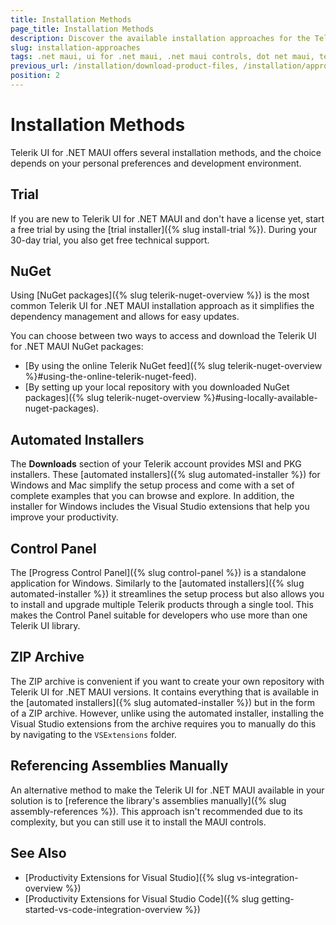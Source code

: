 ```yaml
---
title: Installation Methods
page_title: Installation Methods
description: Discover the available installation approaches for the Telerik UI for .NET MAUI controls and learn how to start using the UI components library in your solution.
slug: installation-approaches
tags: .net maui, ui for .net maui, .net maui controls, dot net maui, telerik .net maui, mac, windows
previous_url: /installation/download-product-files, /installation/approaches
position: 2
---
```


# Installation Methods

Telerik UI for .NET MAUI offers several installation methods, and the choice depends on your personal preferences and development environment.

## Trial

If you are new to Telerik UI for .NET MAUI and don't have a license yet, start a free trial by using the [trial installer]({% slug install-trial %}). During your 30-day trial, you also get free technical support.

## NuGet

Using [NuGet packages]({% slug telerik-nuget-overview %}) is the most common Telerik UI for .NET MAUI installation approach as it simplifies the dependency management and allows for easy updates.

You can choose between two ways to access and download the Telerik UI for .NET MAUI NuGet packages:

* [By using the online Telerik NuGet feed]({% slug telerik-nuget-overview %}#using-the-online-telerik-nuget-feed).
* [By setting up your local repository with you downloaded NuGet packages]({% slug telerik-nuget-overview %}#using-locally-available-nuget-packages).

## Automated Installers

The **Downloads** section of your Telerik account provides MSI and PKG installers. These [automated installers]({% slug automated-installer %}) for Windows and Mac simplify the setup process and come with a set of complete examples that you can browse and explore. In addition, the installer for Windows includes the Visual Studio extensions that help you improve your productivity.

## Control Panel

The [Progress Control Panel]({% slug control-panel %}) is a standalone application for Windows. Similarly to the [automated installers]({% slug automated-installer %}) it streamlines the setup process but also allows you to install and upgrade multiple Telerik products through a single tool. This makes the Control Panel suitable for developers who use more than one Telerik UI library.

## ZIP Archive

The ZIP archive is convenient if you want to create your own repository with Telerik UI for .NET MAUI versions. It contains everything that is available in the [automated installers]({% slug automated-installer %}) but in the form of a ZIP archive. However, unlike using the automated installer, installing the Visual Studio extensions from the archive requires you to manually do this by navigating to the `VSExtensions` folder.

## Referencing Assemblies Manually

An alternative method to make the Telerik UI for .NET MAUI available in your solution is to [reference the library's assemblies manually]({% slug assembly-references %}). This approach isn't recommended due to its complexity, but you can still use it to install the MAUI controls.

## See Also

* [Productivity Extensions for Visual Studio]({% slug vs-integration-overview %})
* [Productivity Extensions for Visual Studio Code]({% slug getting-started-vs-code-integration-overview %})
